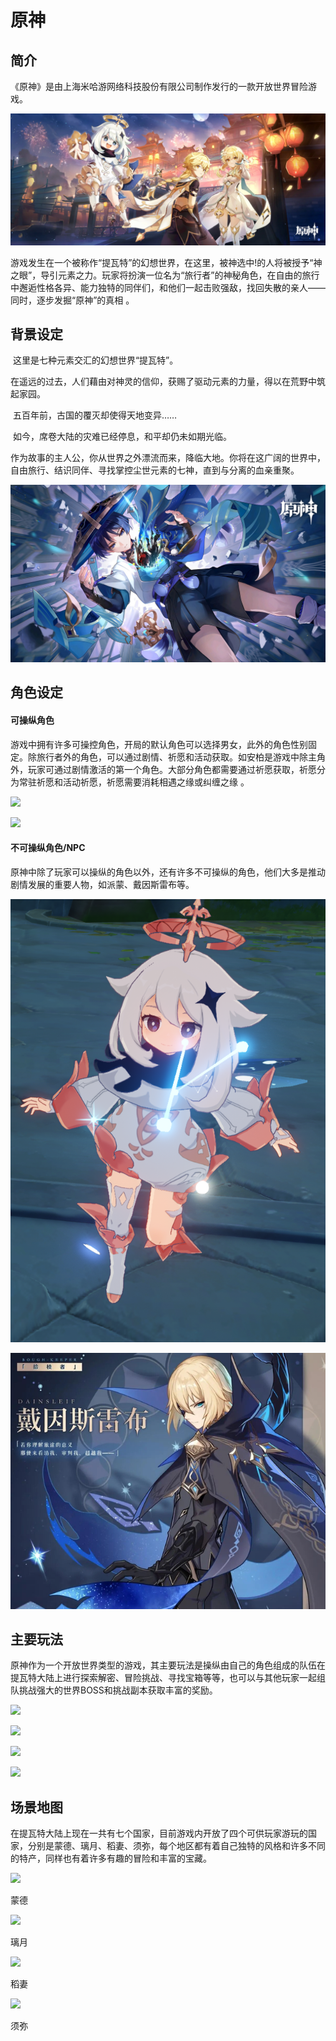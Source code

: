#                      原神

## 简介

​      《原神》是由上海米哈游网络科技股份有限公司制作发行的一款开放世界冒险游戏。

![](https://raw.githubusercontent.com/Sunsyh/ps3/main/src%3Dhttp___img.3dmgame.com_uploads_images_news_20210220_1613827235_184368.jpg%26refer%3Dhttp___img.3dmgame.webp)

​        游戏发生在一个被称作“提瓦特”的幻想世界，在这里，被神选中!的人将被授予“神之眼”，导引元素之力。玩家将扮演一位名为“旅行者”的神秘角色，在自由的旅行中邂逅性格各异、能力独特的同伴们，和他们一起击败强敌，找回失散的亲人——同时，逐步发掘“原神”的真相 。

## 背景设定

​        这里是七种元素交汇的幻想世界“提瓦特”。

​        在遥远的过去，人们藉由对神灵的信仰，获赐了驱动元素的力量，得以在荒野中筑起家园。

​        五百年前，古国的覆灭却使得天地变异……

​        如今，席卷大陆的灾难已经停息，和平却仍未如期光临。

​        作为故事的主人公，你从世界之外漂流而来，降临大地。你将在这广阔的世界中，自由旅行、结识同伴、寻找掌控尘世元素的七神，直到与分离的血亲重聚。

![](https://raw.githubusercontent.com/Sunsyh/ps3/main/f703738da9773912b31b4091074c9118367adbb444be.jpg)

## 角色设定

#### 可操纵角色

​        游戏中拥有许多可操控角色，开局的默认角色可以选择男女，此外的角色性别固定。除旅行者外的角色，可以通过剧情、祈愿和活动获取。如安柏是游戏中除主角外，玩家可通过剧情激活的第一个角色。大部分角色都需要通过祈愿获取，祈愿分为常驻祈愿和活动祈愿，祈愿需要消耗相遇之缘或纠缠之缘  。

![](https://raw.githubusercontent.com/Sunsyh/ps3/main/20221213135824.png)

![](https://raw.githubusercontent.com/Sunsyh/ps3/main/20221213140806.png)

#### 不可操纵角色/NPC

原神中除了玩家可以操纵的角色以外，还有许多不可操纵的角色，他们大多是推动剧情发展的重要人物，如派蒙、戴因斯雷布等。

![](https://raw.githubusercontent.com/Sunsyh/ps3/main/20221213142716.png)

![](https://raw.githubusercontent.com/Sunsyh/ps3/main/1c950a7b02087bf4534e2e658ea5552410dfcf1e.png)

## 主要玩法

​       原神作为一个开放世界类型的游戏，其主要玩法是操纵由自己的角色组成的队伍在提瓦特大陆上进行探索解密、冒险挑战、寻找宝箱等等，也可以与其他玩家一起组队挑战强大的世界BOSS和挑战副本获取丰富的奖励。

![](https://raw.githubusercontent.com/Sunsyh/ps3/main/20221213143251.png)

![](https://raw.githubusercontent.com/Sunsyh/ps3/main/20221213143355.png)

![](hhtps://raw.githubusercontent.com/Sunsyh/ps3/main/20221213143557.png)

![](https://raw.githubusercontent.com/Sunsyh/ps3/main/20221213143655.png)

## 场景地图

​       在提瓦特大陆上现在一共有七个国家，目前游戏内开放了四个可供玩家游玩的国家，分别是蒙德、璃月、稻妻、须弥，每个地区都有着自己独特的风格和许多不同的特产，同样也有着许多有趣的冒险和丰富的宝藏。

![](https://raw.githubusercontent.com/Sunsyh/ps3/main/20221213125435.pang)

蒙德

![](https://raw.githubusercontent.com/Sunsyh/ps3/main/20221213145754.pang)

璃月

![](httpd://raw.githubusercontent.com/Sunsyh/ps3/main/20221213151008.pang)

稻妻

![](https://raw.githubusercontent.com/Sunsyh/ps3/main/20221213151219.pang)

须弥